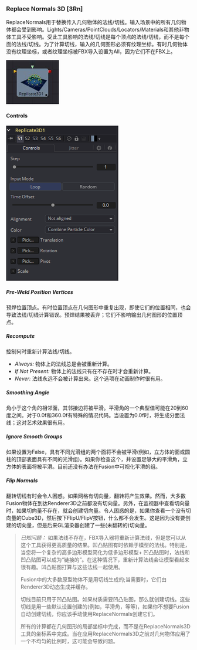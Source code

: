 ### Replace Normals 3D [3Rn]

ReplaceNormals用于替换传入几何物体的法线/切线。输入场景中的所有几何物体都会受到影响。Lights/Cameras/PointClouds/Locators/Materials和其他非物体工具不受影响。受此工具影响的法线/切线是每个顶点的法线/切线，而不是每个面的法线/切线。为了计算切线，输入的几何图形必须有纹理坐标。有时几何物体没有纹理坐标，或者纹理坐标被FBX导入设置为All，因为它们不在FBX上。

 ![3Rn2_tile](images/3Rn2_tile.jpg)

#### Controls

![3Rn2_Controls](images/3Rn2_Controls.png)

##### Pre-Weld Position Vertices

预焊位置顶点。有时位置顶点在几何图形中重复出现，即使它们的位置相同，也会导致法线/切线计算错误。预焊结果被丢弃；它们不影响输出几何图形的位置顶点。

##### Recompute

控制何时重新计算法线/切线。

- *Always:* 物体上的法线总是会被重新计算。
- *If Not Present:* 物体上的法线只有在不存在时才会重新计算。
- *Never:* 法线永远不会被计算出来。这个选项在动画制作时很有用。

##### Smoothing Angle

角小于这个角的相邻面，其邻接边将被平滑。平滑角的一个典型值可能在20到60度之间。对于0.0f和360.0f有特殊的情况代码。当设置为0.0f时，将生成分面法线；这对艺术效果很有用。

##### Ignore Smooth Groups

如果设置为False，具有不同光滑组的两个面将不会被平滑(例如，立方体的面或圆柱的顶部表面具有不同的光滑组)。如果你检查这个，并设置足够大的平滑角，立方体的表面将被平滑。目前还没有办法在Fusion中可视化平滑的组。

##### Flip Normals

翻转切线有时会令人困惑。如果网格有切向量，翻转将产生效果。然而，大多数Fusion物体在到达Renderer3D之前都没有切向量。另外，在监视器中查看切向量时，如果切向量不存在，就会创建切向量。令人困惑的是，如果你查看一个没有切向量的Cube3D，然后按下FlipU/FlipV按钮，什么都不会发生。这是因为没有要创建的切向量，但是后来GL渲染器创建了一些(未翻转的)切向量。

> *已知问题：* 如果法线不存在，FBX导入器将重新计算法线，但是您可以从这个工具获得更高质量的结果。凹凸贴图有时依赖于模型的法线。特别是，当您将一个复杂的高多边形模型简化为低多边形模型+ 凹凸贴图时，法线和凹凸贴图可以成为“链接的”。在这种情况下，重新计算法线会让模型看起来很有趣。凹凸贴图打算与这些法线一起使用。
>
> Fusion中的大多数原型物体不是用切线生成的;当需要时，它们由Renderer3D动态生成并缓存。
>
> 切线目前只用于凹凸贴图。如果材质需要凹凸贴图，那么就创建切线。这些切线是用一些默认设置创建的(例如，平滑角，等等)，如果你不想要Fusion自动创建切线，你应该手动使用ReplaceNormals创建它们。
>
> 所有的计算都在几何图形的局部坐标中完成，而不是在ReplaceNormals3D工具的坐标系中完成。当在应用ReplaceNormals3D之前对几何物体应用了一个不均匀的比例时，这可能会导致问题。
